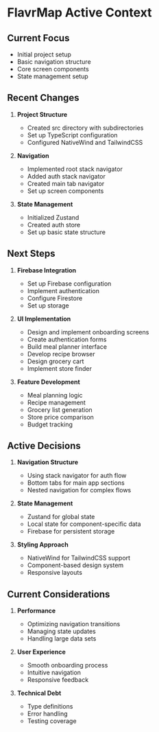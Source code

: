 # FlavrMap Active Context

## Current Focus
- Initial project setup
- Basic navigation structure
- Core screen components
- State management setup

## Recent Changes
1. **Project Structure**
   - Created src directory with subdirectories
   - Set up TypeScript configuration
   - Configured NativeWind and TailwindCSS

2. **Navigation**
   - Implemented root stack navigator
   - Added auth stack navigator
   - Created main tab navigator
   - Set up screen components

3. **State Management**
   - Initialized Zustand
   - Created auth store
   - Set up basic state structure

## Next Steps
1. **Firebase Integration**
   - Set up Firebase configuration
   - Implement authentication
   - Configure Firestore
   - Set up storage

2. **UI Implementation**
   - Design and implement onboarding screens
   - Create authentication forms
   - Build meal planner interface
   - Develop recipe browser
   - Design grocery cart
   - Implement store finder

3. **Feature Development**
   - Meal planning logic
   - Recipe management
   - Grocery list generation
   - Store price comparison
   - Budget tracking

## Active Decisions
1. **Navigation Structure**
   - Using stack navigator for auth flow
   - Bottom tabs for main app sections
   - Nested navigation for complex flows

2. **State Management**
   - Zustand for global state
   - Local state for component-specific data
   - Firebase for persistent storage

3. **Styling Approach**
   - NativeWind for TailwindCSS support
   - Component-based design system
   - Responsive layouts

## Current Considerations
1. **Performance**
   - Optimizing navigation transitions
   - Managing state updates
   - Handling large data sets

2. **User Experience**
   - Smooth onboarding process
   - Intuitive navigation
   - Responsive feedback

3. **Technical Debt**
   - Type definitions
   - Error handling
   - Testing coverage 